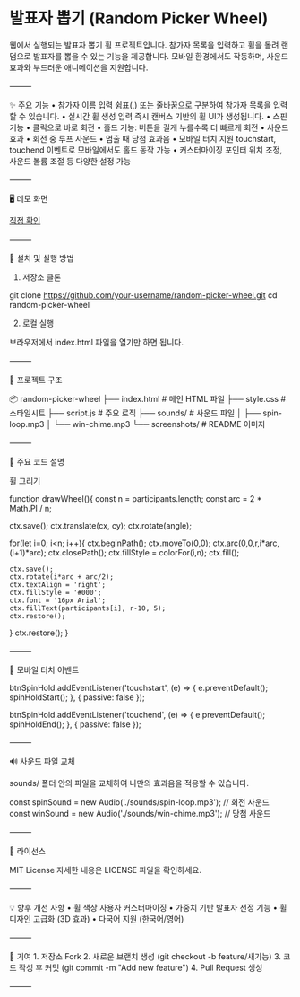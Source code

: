 # 발표자 뽑기 (Random Picker Wheel)

웹에서 실행되는 발표자 뽑기 휠 프로젝트입니다.
참가자 목록을 입력하고 휠을 돌려 랜덤으로 발표자를 뽑을 수 있는 기능을 제공합니다.
모바일 환경에서도 작동하며, 사운드 효과와 부드러운 애니메이션을 지원합니다.

⸻

✨ 주요 기능
	•	참가자 이름 입력
쉼표(,) 또는 줄바꿈으로 구분하여 참가자 목록을 입력할 수 있습니다.
	•	실시간 휠 생성
입력 즉시 캔버스 기반의 휠 UI가 생성됩니다.
	•	스핀 기능
	•	클릭으로 바로 회전
	•	홀드 기능: 버튼을 길게 누를수록 더 빠르게 회전
	•	사운드 효과
	•	회전 중 루프 사운드
	•	멈출 때 당첨 효과음
	•	모바일 터치 지원
touchstart, touchend 이벤트로 모바일에서도 홀드 동작 가능
	•	커스터마이징
포인터 위치 조정, 사운드 볼륨 조절 등 다양한 설정 가능

⸻

🖥️ 데모 화면

[직접 확인](https://snowman0919.site/roulette_wheel/)
	


⸻

🚀 설치 및 실행 방법

1. 저장소 클론

git clone https://github.com/your-username/random-picker-wheel.git
cd random-picker-wheel

2. 로컬 실행

브라우저에서 index.html 파일을 열기만 하면 됩니다.

⸻

📂 프로젝트 구조

📦 random-picker-wheel
├── index.html         # 메인 HTML 파일
├── style.css          # 스타일시트
├── script.js          # 주요 로직
├── sounds/            # 사운드 파일
│   ├── spin-loop.mp3
│   └── win-chime.mp3
└── screenshots/       # README 이미지


⸻

🔧 주요 코드 설명

휠 그리기

function drawWheel(){
  const n = participants.length;
  const arc = 2 * Math.PI / n;

  ctx.save();
  ctx.translate(cx, cy);
  ctx.rotate(angle);

  for(let i=0; i<n; i++){
    ctx.beginPath();
    ctx.moveTo(0,0);
    ctx.arc(0,0,r,i*arc,(i+1)*arc);
    ctx.closePath();
    ctx.fillStyle = colorFor(i,n);
    ctx.fill();

    ctx.save();
    ctx.rotate(i*arc + arc/2);
    ctx.textAlign = 'right';
    ctx.fillStyle = '#000';
    ctx.font = '16px Arial';
    ctx.fillText(participants[i], r-10, 5);
    ctx.restore();
  }
  ctx.restore();
}


⸻

📱 모바일 터치 이벤트

btnSpinHold.addEventListener('touchstart', (e) => {
  e.preventDefault();
  spinHoldStart();
}, { passive: false });

btnSpinHold.addEventListener('touchend', (e) => {
  e.preventDefault();
  spinHoldEnd();
}, { passive: false });


⸻

🔊 사운드 파일 교체

sounds/ 폴더 안의 파일을 교체하여 나만의 효과음을 적용할 수 있습니다.

const spinSound = new Audio('./sounds/spin-loop.mp3');  // 회전 사운드
const winSound  = new Audio('./sounds/win-chime.mp3');  // 당첨 사운드


⸻

📜 라이선스

MIT License
자세한 내용은 LICENSE 파일을 확인하세요.

⸻

💡 향후 개선 사항
	•	휠 색상 사용자 커스터마이징
	•	가중치 기반 발표자 선정 기능
	•	휠 디자인 고급화 (3D 효과)
	•	다국어 지원 (한국어/영어)

⸻

🙌 기여
	1.	저장소 Fork
	2.	새로운 브랜치 생성 (git checkout -b feature/새기능)
	3.	코드 작성 후 커밋 (git commit -m "Add new feature")
	4.	Pull Request 생성

⸻
